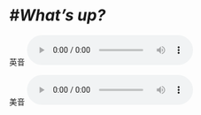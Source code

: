 # ***\#What’s up?*** 
英音
<audio src="./media/What’s up1_AAC.aac" controls="controls"></audio>

美音
<audio src="./media/What’s up2_AAC.aac" controls="controls"></audio>



  

